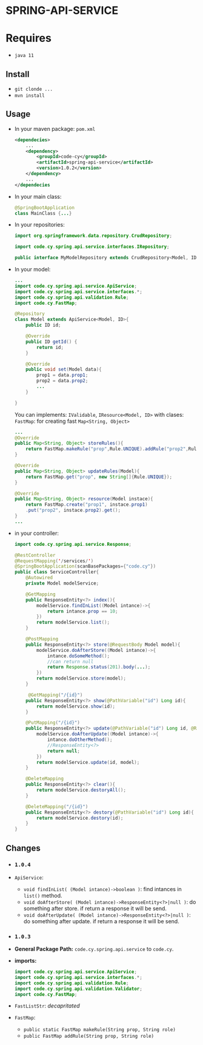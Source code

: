 # SPRING-API-SERVICE

# Requires
- `java 11`

## Install
 - `git clonde ...`
 - `mvn install`

## Usage

- In your maven package: `pom.xml`
    ```xml
    <dependecies>
        ...
        <dependency>
            <groupId>code-cy</groupId>
            <artifactId>spring-api-service</artifactId>
            <version>1.0.2</version>
        </dependency>
        ...
    </dependecies
    ```
- In your main class: 
    ```java
    @SpringBootApplication
    class MainClass {...}
    ```
- In your repositories:
    ```java
    import org.springframework.data.repository.CrudRepository;

    import code.cy.spring.api.service.interfaces.IRepository;

    public interface MyModelRepository extends CrudRepository<Model, ID>, IRepository<Model, ID>  {...}  
    ```
- In your model:
    ```java
    ...
    import code.cy.spring.api.service.ApiService;
    import code.cy.spring.api.service.interfaces.*;
    import code.cy.spring.api.validation.Rule;
    import code.cy.FastMap;       

    @Repository
    class Model extends ApiService<Model, ID>{
        public ID id;

        @Override
        public ID getId() {
            return id;
        }

        @Override
        public void set(Model data){
            prop1 = data.prop1;
            prop2 = data.prop2;
            ...
        }

    }
    ```
    You can implements: `IValidable`, `IResource<Model, ID>` with clases: `FastMap`: for creating fast `Map<String, Object>`
    ```java
    ...
    @Override
    public Map<String, Object> storeRules(){
        return FastMap.makeRule("prop",Rule.UNIQUE).addRule("prop2",Rule.REQUIERED).put("prop3", new String[]{Rule.NO_EXISTS, Rule.OPTIONAL}).get();
    }

    @Override
    public Map<String, Object> updateRules(Model){
        return FastMap.get("prop", new String[]{Rule.UNIQUE});
    }

    @Override
    public Map<String, Object> resource(Model instace){
        return FastMap.create("prop1", instace.prop1)
        .put("prop2", instace.prop2).get();
    } 
    ...   
    ```
- in your controller:
    ```java
    import code.cy.spring.api.service.Response;

    @RestController
    @RequestMapping('/services/')
    @SpringBootApplication(scanBasePackages={"code.cy"})
    public class ServiceController{
        @Autowired
        private Model modelService;

        @GetMapping
        public ResponseEntity<?> index(){
            modelService.findInList((Model intance)->{
                return intance.prop == 10;
            })
            return modelService.list();
        }

        @PostMapping
        public ResponseEntity<?> store(@RequestBody Model model){
            modelService.doAfterStore((Model intance)->{
                intance.doSomeMethod();
                //can return null
                return Response.status(201).body(...);
            })
            return modelService.store(model);
        }        

         @GetMapping("/{id}")
        public ResponseEntity<?> show(@PathVariable("id") Long id){        
            return modelService.show(id);
        }

        @PutMapping("/{id}")
        public ResponseEntity<?> update(@PathVariable("id") Long id, @RequestBody Model model){
            modelService.doAfterUpdate((Model intance)->{
                intance.doOtherMethod();
                //ResponseEntity<?>
                return null;
            })                
            return modelService.update(id, model);
        }

        @DeleteMapping
        public ResponseEntity<?> clear(){
            return modelService.destoryAll();
        }

        @DeleteMapping("/{id}")
        public ResponseEntity<?> destory(@PathVariable("id") Long id){
            return modelService.destory(id);
        }
    }
    ```
## Changes
- ### `1.0.4`
- `ApiService`:
    - `void findInList( (Model intance)->boolean )`: find intances in `list()` method.
    - `void doAfterStore( (Model intance)->ResponseEntity<?>|null )`: do something after store. if return a response it will be send.
    - `void doAfterUpdate( (Model intance)->ResponseEntity<?>|null )`: do something after update. if return a response it will be send.

- ### `1.0.3`
- **General Package Path:** `code.cy.spring.api.service` to `code.cy`.
-  **imports:** 
    ```java
    import code.cy.spring.api.service.ApiService;
    import code.cy.spring.api.service.interfaces.*;
    import code.cy.spring.api.validation.Rule;
    import code.cy.spring.api.validation.Validator;   
    import code.cy.FastMap;     
    ```
- `FastListStr`: *decapritated* 
- `FastMap`:
    - `public static FastMap makeRule(String prop, String role)`
    - `public FastMap addRule(String prop, String role)`